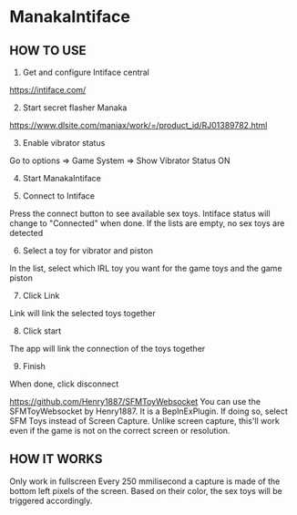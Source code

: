 # ManakaIntiface

HOW TO USE
-----------------------------

1) Get and configure Intiface central

https://intiface.com/

2) Start secret flasher Manaka

https://www.dlsite.com/maniax/work/=/product_id/RJ01389782.html

3) Enable vibrator status

Go to options => Game System => Show Vibrator Status ON

4) Start ManakaIntiface

5) Connect to Intiface

Press the connect button to see available sex toys. Intiface status will change to "Connected" when done. If the lists are empty, no sex toys are detected

6) Select a toy for vibrator and piston

In the list, select which IRL toy you want for the game toys and the game piston

7) Click Link

Link will link the selected toys together

8) Click start

The app will link the connection of the toys together

9) Finish

When done, click disconnect

https://github.com/Henry1887/SFMToyWebsocket
You can use the SFMToyWebsocket by Henry1887. It is a BepInExPlugin. If doing so, select SFM Toys instead of Screen Capture. Unlike screen capture, this'll work even if the game is not on the correct screen or resolution.


HOW IT WORKS
-----------------------------

Only work in fullscreen
Every 250 mmilisecond a capture is made of the bottom left pixels of the screen. Based on their color, the sex toys will be triggered accordingly.
